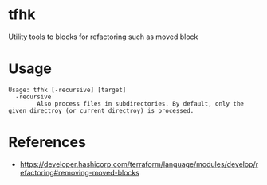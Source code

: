 # tfhk

Utility tools to blocks for refactoring such as moved block

# Usage

```
Usage: tfhk [-recursive] [target]
  -recursive
        Also process files in subdirectories. By default, only the given directroy (or current directroy) is processed.
```

# References

- https://developer.hashicorp.com/terraform/language/modules/develop/refactoring#removing-moved-blocks
